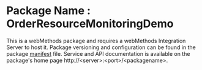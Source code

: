 # Package Name : OrderResourceMonitoringDemo
This is a webMethods package and requires a webMethods Integration Server to host it. Package versioning and configuration can be found in the package [manifest](./OrderResourceMonitoringDemo/manifest.v3) file. Service and API documentation is available on the package's home page http://&lt;server&gt;:&lt;port&gt;/&lt;packagename>.